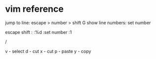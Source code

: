 # vim reference
jump to line: escape > number > shift G
show line numbers: set number

escape shift :
:%d
:set number
:1


/<search query>
v - select
d - cut
x - cut
p - paste
y - copy